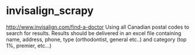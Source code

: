 # invisalign_scrapy
http://www.invisalign.com/find-a-doctor  Using all Canadian postal codes to search for results.  Results should be delivered in an excel file containing name, address, phone, type (orthodontist, general etc..) and category (top 1%, premier, etc...)
